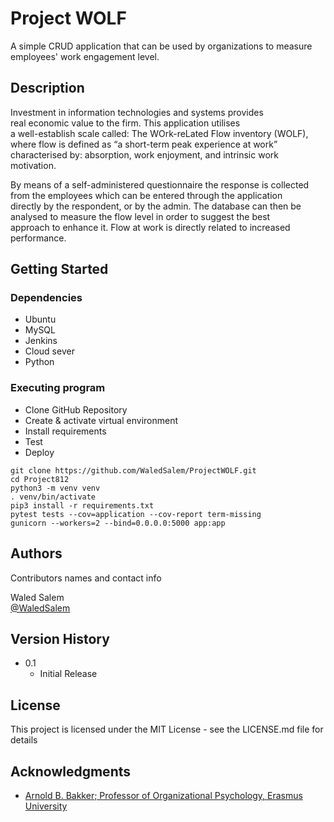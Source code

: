 # Project WOLF

A simple CRUD application that can be used by organizations to measure  
employees' work engagement level.

## Description
Investment in information technologies and systems provides  
real economic value to the firm. This application utilises  
a well-establish scale called: The WOrk-reLated Flow inventory (WOLF),  
where flow is defined as “a short-term peak experience at work”  
characterised by: absorption, work enjoyment, and intrinsic work motivation. 

By means of a self-administered questionnaire the response is collected  
from the employees which can be entered through the application  
directly by the respondent, or by the admin. The database can then be  
analysed to measure the flow level in order to suggest the best  
approach to enhance it. Flow at work is directly related to increased  
performance.

## Getting Started

### Dependencies

* Ubuntu
* MySQL
* Jenkins
* Cloud sever
* Python

### Executing program

* Clone GitHub Repository
* Create & activate virtual environment
* Install requirements
* Test
* Deploy

```
git clone https://github.com/WaledSalem/ProjectWOLF.git
cd Project812
python3 -m venv venv
. venv/bin/activate
pip3 install -r requirements.txt
pytest tests --cov=application --cov-report term-missing
gunicorn --workers=2 --bind=0.0.0.0:5000 app:app
```

## Authors

Contributors names and contact info

Waled Salem  
[@WaledSalem](https://www.linkedin.com/in/waled-salem-9894261ba)

## Version History

* 0.1
    * Initial Release

## License

This project is licensed under the MIT License - see the LICENSE.md file for details

## Acknowledgments

* [Arnold B. Bakker; Professor of Organizational Psychology, Erasmus University](http://www.arnoldbakker.com/flow.php)
